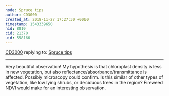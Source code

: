 ```yaml
---
node: Spruce tips
author: CD3000
created_at: 2018-11-27 17:27:30 +0000
timestamp: 1543339650
nid: 8810
cid: 21370
uid: 558166
---
```




[CD3000](../profile/CD3000) replying to: [Spruce tips](../notes/cfastie/07-10-2013/spruce-tips)

----
Very beautiful observation!  My hypothesis is that chloroplast density is less in new vegetation, but also reflectance/absorbance/transmittance is affected.  Possibly microscopy could confirm.  Is this similar of other types of vegetation, like low lying shrubs, or deciduous trees in the region?  Fireweed NDVI would make for an interesting observation.